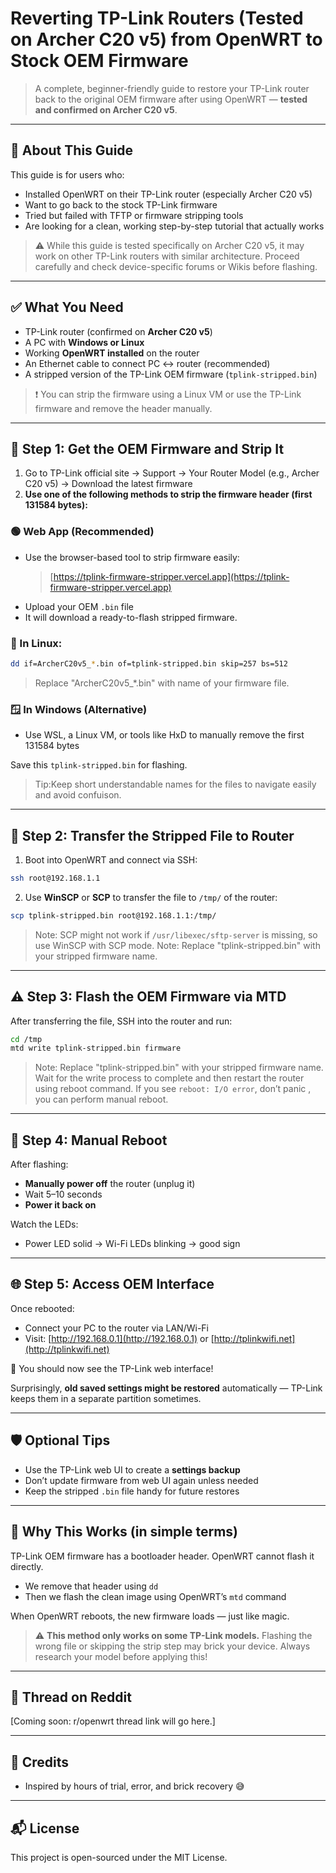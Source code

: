 # Reverting TP-Link Routers (Tested on Archer C20 v5) from OpenWRT to Stock OEM Firmware

> A complete, beginner-friendly guide to restore your TP-Link router back to the original OEM firmware after using OpenWRT — **tested and confirmed on Archer C20 v5**.

---

## 📌 About This Guide

This guide is for users who:

* Installed OpenWRT on their TP-Link router (especially Archer C20 v5)
* Want to go back to the stock TP-Link firmware
* Tried but failed with TFTP or firmware stripping tools
* Are looking for a clean, working step-by-step tutorial that actually works

> ⚠️ While this guide is tested specifically on Archer C20 v5, it may work on other TP-Link routers with similar architecture. Proceed carefully and check device-specific forums or Wikis before flashing.

---

## ✅ What You Need

* TP-Link router (confirmed on **Archer C20 v5**)
* A PC with **Windows or Linux**
* Working **OpenWRT installed** on the router
* An Ethernet cable to connect PC ↔ router (recommended)
* A stripped version of the TP-Link OEM firmware (`tplink-stripped.bin`)

> ❗ You can strip the firmware using a Linux VM or use the TP-Link firmware and remove the header manually.

---

## 🧰 Step 1: Get the OEM Firmware and Strip It

1. Go to TP-Link official site → Support → Your Router Model (e.g., Archer C20 v5) → Download the latest firmware
2. **Use one of the following methods to strip the firmware header (first 131584 bytes):**

### 🟢 Web App (Recommended)
- Use the browser-based tool to strip firmware easily:
  > [https://tplink-firmware-stripper.vercel.app](https://tplink-firmware-stripper.vercel.app)
- Upload your OEM `.bin` file
- It will download a ready-to-flash stripped firmware.

### 🐧 In Linux:
```bash
dd if=ArcherC20v5_*.bin of=tplink-stripped.bin skip=257 bs=512
```
> Replace "ArcherC20v5_*.bin" with name of your firmware file.



### 🪟 In Windows (Alternative)
- Use WSL, a Linux VM, or tools like HxD to manually remove the first 131584 bytes

Save this `tplink-stripped.bin` for flashing.
> Tip:Keep short understandable names for the files to navigate easily and avoid confuison.
---

## 🔌 Step 2: Transfer the Stripped File to Router

1. Boot into OpenWRT and connect via SSH:

```bash
ssh root@192.168.1.1
```

2. Use **WinSCP** or **SCP** to transfer the file to `/tmp/` of the router:

```bash
scp tplink-stripped.bin root@192.168.1.1:/tmp/
```

> Note: SCP might not work if `/usr/libexec/sftp-server` is missing, so use WinSCP with SCP mode.
> Note: Replace "tplink-stripped.bin" with your stripped firmware name.

---

## ⚠️ Step 3: Flash the OEM Firmware via MTD

After transferring the file, SSH into the router and run:

```bash
cd /tmp
mtd write tplink-stripped.bin firmware
```
> Note: Replace "tplink-stripped.bin" with your stripped firmware name.
> Wait for the write process to complete and then restart the router using reboot command. If you see `reboot: I/O error`, don’t panic , you can perform manual reboot.

---

## 🔁 Step 4: Manual Reboot

After flashing:

* **Manually power off** the router (unplug it)
* Wait 5–10 seconds
* **Power it back on**

Watch the LEDs:

* Power LED solid → Wi-Fi LEDs blinking → good sign

---

## 🌐 Step 5: Access OEM Interface

Once rebooted:

* Connect your PC to the router via LAN/Wi-Fi
* Visit: [http://192.168.0.1](http://192.168.0.1) or [http://tplinkwifi.net](http://tplinkwifi.net)

🎉 You should now see the TP-Link web interface!

Surprisingly, **old saved settings might be restored** automatically — TP-Link keeps them in a separate partition sometimes.

---

## 🛡️ Optional Tips

* Use the TP-Link web UI to create a **settings backup**
* Don’t update firmware from web UI again unless needed
* Keep the stripped `.bin` file handy for future restores

---

## 🧠 Why This Works (in simple terms)

TP-Link OEM firmware has a bootloader header. OpenWRT cannot flash it directly.

* We remove that header using `dd`
* Then we flash the clean image using OpenWRT’s `mtd` command

When OpenWRT reboots, the new firmware loads — just like magic.

> ⚠️ **This method only works on some TP-Link models.** Flashing the wrong file or skipping the strip step may brick your device. Always research your model before applying this!

---

## 🧵 Thread on Reddit

\[Coming soon: r/openwrt thread link will go here.]

---

## 🙌 Credits

* Inspired by hours of trial, error, and brick recovery 😅

---

## 📬 License

This project is open-sourced under the MIT License.
